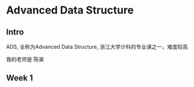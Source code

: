 # Advanced Data Structure

## Intro

 ADS, 全称为Advanced Data Structure, 浙江大学计科的专业课之一，难度较高

 我的老师是 陈昊

 ## Week 1


